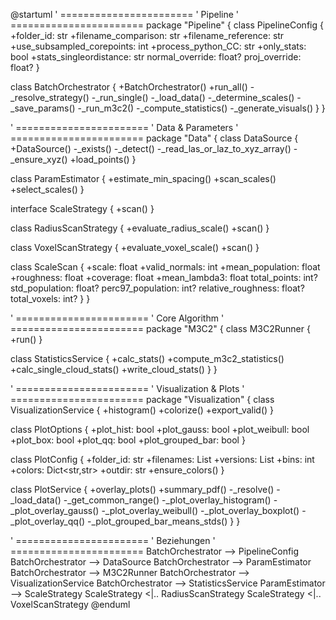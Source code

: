 @startuml
' =======================
'   Pipeline
' =======================
package "Pipeline" {
  class PipelineConfig {
    +folder_id: str
    +filename_comparison: str
    +filename_reference: str
    +use_subsampled_corepoints: int
    +process_python_CC: str
    +only_stats: bool
    +stats_singleordistance: str
    normal_override: float?
    proj_override: float?
  }

  class BatchOrchestrator {
    +BatchOrchestrator()
    +run_all()
    -_resolve_strategy()
    -_run_single()
    -_load_data()
    -_determine_scales()
    -_save_params()
    -_run_m3c2()
    -_compute_statistics()
    -_generate_visuals()
  }
}

' =======================
'   Data & Parameters
' =======================
package "Data" {
  class DataSource {
    +DataSource()
    -_exists()
    -_detect()
    -_read_las_or_laz_to_xyz_array()
    -_ensure_xyz()
    +load_points()
  }

  class ParamEstimator {
    +estimate_min_spacing()
    +scan_scales()
    +select_scales()
  }

  interface ScaleStrategy {
    +scan()
  }

  class RadiusScanStrategy {
    +evaluate_radius_scale()
    +scan()
  }

  class VoxelScanStrategy {
    +evaluate_voxel_scale()
    +scan()
  }

  class ScaleScan {
    +scale: float
    +valid_normals: int
    +mean_population: float
    +roughness: float
    +coverage: float
    +mean_lambda3: float
    total_points: int?
    std_population: float?
    perc97_population: int?
    relative_roughness: float?
    total_voxels: int?
  }
}

' =======================
'   Core Algorithm
' =======================
package "M3C2" {
  class M3C2Runner {
    +run()
  }

  class StatisticsService {
    +calc_stats()
    +compute_m3c2_statistics()
    +calc_single_cloud_stats()
    +write_cloud_stats()
  }
}

' =======================
'   Visualization & Plots
' =======================
package "Visualization" {
  class VisualizationService {
    +histogram()
    +colorize()
    +export_valid()
  }

  class PlotOptions {
    +plot_hist: bool
    +plot_gauss: bool
    +plot_weibull: bool
    +plot_box: bool
    +plot_qq: bool
    +plot_grouped_bar: bool
  }

  class PlotConfig {
    +folder_id: str
    +filenames: List<str>
    +versions: List<str>
    +bins: int
    +colors: Dict<str,str>
    +outdir: str
    +ensure_colors()
  }

  class PlotService {
    +overlay_plots()
    +summary_pdf()
    -_resolve()
    -_load_data()
    -_get_common_range()
    -_plot_overlay_histogram()
    -_plot_overlay_gauss()
    -_plot_overlay_weibull()
    -_plot_overlay_boxplot()
    -_plot_overlay_qq()
    -_plot_grouped_bar_means_stds()
  }
}

' =======================
'   Beziehungen
' =======================
BatchOrchestrator --> PipelineConfig
BatchOrchestrator --> DataSource
BatchOrchestrator --> ParamEstimator
BatchOrchestrator --> M3C2Runner
BatchOrchestrator --> VisualizationService
BatchOrchestrator --> StatisticsService
ParamEstimator --> ScaleStrategy
ScaleStrategy <|.. RadiusScanStrategy
ScaleStrategy <|.. VoxelScanStrategy
@enduml
